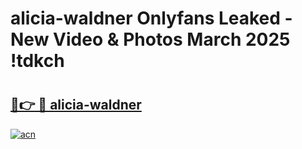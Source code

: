 # alicia-waldner Onlyfans Leaked - New Video & Photos March 2025 !tdkch

# <h2><a href="https://427iox.iuczelnia.edu.pl?title=alicia-waldner&ref=tdkch">🔗👉 🔴 alicia-waldner</a></h2>

[![acn](https://github.com/user-attachments/assets/0f9c940e-d8b0-45ae-aac7-cd30a18b3e1c)](https://427iox.iuczelnia.edu.pl?title=alicia-waldner&ref=tdkch)

